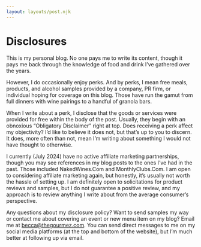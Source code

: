 ```yaml
---
layout: layouts/post.njk
---
```

<h1>Disclosures</h1>

This is my personal blog. No one pays me to write its content, though it pays me back through the knowledge of food and drink I’ve gathered over the years.

However, I do occasionally enjoy perks. And by perks, I mean free meals, products, and alcohol samples provided by a company, PR firm, or individual hoping for coverage on this blog. Those have run the gamut from full dinners with wine pairings to a handful of granola bars.

When I write about a perk, I disclose that the goods or services were provided for free within the body of the post. Usually, they begin with an obnoxious “Obligatory Disclaimer” right at top. Does receiving a perk affect my objectivity? I’d like to believe it does not, but that’s up to you to discern. It does, more often than not, mean I’m writing about something I would not have thought to otherwise.

I currently (July 2024) have no active affiliate marketing partnerships, though you may see references in my blog posts to the ones I’ve had in the past. Those included NakedWines.Com and MonthlyClubs.Com. I am open to considering affiliate marketing again, but honestly, it’s usually not worth the hassle of setting up. I am definitely open to solicitations for product reviews and samples, but I do not guarantee a positive review, and my approach is to review anything I write about from the average consumer’s perspective.

Any questions about my disclosure policy? Want to send samples my way or contact me about covering an event or new menu item on my blog? Email me at [becca@thegourmez.com](mailto:becca@thegourmez.com). You can send direct messages to me on my social media platforms (at the top and bottom of the website), but I’m much better at following up via email.
